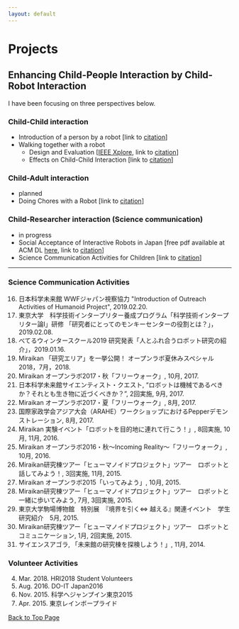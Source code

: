 ```yaml
---
layout: default
---
```


# Projects

## Enhancing Child-People Interaction by Child-Robot Interaction

I have been focusing on three perspectives below.  

### Child-Child interaction

- Introduction of a person by a robot [link to <a href="{{ site.baseurl }}/publications.html#RO-MAN2018-2">citation</a>]
- Walking together with a robot
  - Design and Evaluation
  [<a href="https://doi.org/10.1109/SII.2015.7405071">IEEE Xplore</a>, link to <a href="{{ site.baseurl }}/publications.html#SII2015">citation</a>]
   - Effects on Child-Child Interaction
   [link to <a href="{{ site.baseurl }}/publications.html#RO-MAN2018-1">citation</a>]

### Child-Adult interaction

- planned
- Doing Chores with a Robot [link to <a href="{{ site.baseurl }}/publications.html#IFHE2016">citation</a>]

### Child-Researcher interaction (Science communication)

- in progress
- Social Acceptance of Interactive Robots in Japan [free pdf available at ACM DL <a href="https://doi.org/10.1145/3173386.3177012">here</a>, link to <a href="{{ site.baseurl }}/publications.html#HRI2018-2">citation</a>]
- Science Communication Activities for Children [link to <a href="{{ site.baseurl }}/publications.html#RSJ2017">citation</a>]

***

### Science Communication Activities

16. 日本科学未来館 WWFジャパン視察協力 "Introduction of Outreach Activities of Humanoid Project", 2019.02.20. 
15. 東京大学　科学技術インタープリター養成プログラム「科学技術インタープリター論I」研修 「研究者にとってのモンキーセンターの役割とは？」，2019.02.08.  
14. べてるウィンタースクール2019 研究発表「人とふれ合うロボット研究の紹介」，2019.01.16.  
13. Miraikan 「研究エリア」を一挙公開！ オープンラボ夏休みスペシャル2018，7月，2018. 
12. Miraikan オープンラボ2017・秋「フリーウォーク」, 10月, 2017.
11. 日本科学未来館サイエンティスト・クエスト, “ロボットは機械であるべきか？それとも生き物に近づくべきか？”, 2回実施, 9月, 2017.
10. Miraikan オープンラボ2017・夏「フリーウォーク」, 8月, 2017.
9. 国際家政学会アジア大会（ARAHE）ワークショップにおけるPepperデモンストレーション, 8月, 2017.
8. Miraikan 実験イベント「ロボットを目的地に連れて行こう！」, 8回実施, 10月, 11月, 2016.
7. Miraikan オープンラボ2016・秋～Incoming Reality～「フリーウォーク」, 10月, 2016.
6. Miraikan研究棟ツアー「ヒューマノイドプロジェクト」ツアー　ロボットと話してみよう！, 3回実施, 11月, 2015.
5. Miraikan オープンラボ2015「いってみよう」, 10月, 2015.
4. Miraikan研究棟ツアー「ヒューマノイドプロジェクト」ツアー　ロボットと一緒に歩いてみよう, 7月, 3回実施, 2015.
3. 東京大学駒場博物館　特別展　『境界を引く⇔ 越える』関連イベント　学生研究紹介　5月, 2015.
2. Miraikan研究棟ツアー「ヒューマノイドプロジェクト」ツアー　ロボットとコミュニケーション, 1月, 2回実施, 2015.
1. サイエンスアゴラ, 「未来館の研究棟を探検しよう！」, 11月, 2014.

### Volunteer Activities

4. Mar. 2018. HRI2018 Student Volunteers
3. Aug. 2016.  DO-IT Japan2016
2. Nov. 2015.  科学へジャンプイン東京2015
1. Apr. 2015.  東京レインボープライド

<a href="{{ site.baseurl }}/index.html">Back to Top Page</a>